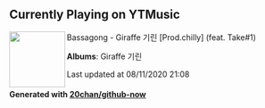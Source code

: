 ## Currently Playing on YTMusic

[<img align="left" width="100" src="https://lh3.googleusercontent.com/AIr_2l-TAXUta2jeOKrNKC7Y6gFk5-NZtu6Dtq8xS3zxLqTBY58JZAJgC_Gch3sV0yZzXyeyCtAHZvDe">](https://music.youtube.com/channel/UCrWlSmZq0d2JG5_WOgon_cA)

Bassagong - Giraffe 기린 [Prod.chilly] (feat. Take#1)

**Albums**: Giraffe 기린

Last updated at 08/11/2020 21:08

#### Generated with [20chan/github-now](https://github.com/20chan/github-now)


<!--
**20chan/20chan** is a ✨ _special_ ✨ repository because its `README.md` (this file) appears on your GitHub profile.

Here are some ideas to get you started:

- 🔭 I’m currently working on ...
- 🌱 I’m currently learning ...
- 👯 I’m looking to collaborate on ...
- 🤔 I’m looking for help with ...
- 💬 Ask me about ...
- 📫 How to reach me: ...
- 😄 Pronouns: ...
- ⚡ Fun fact: ...
-->
